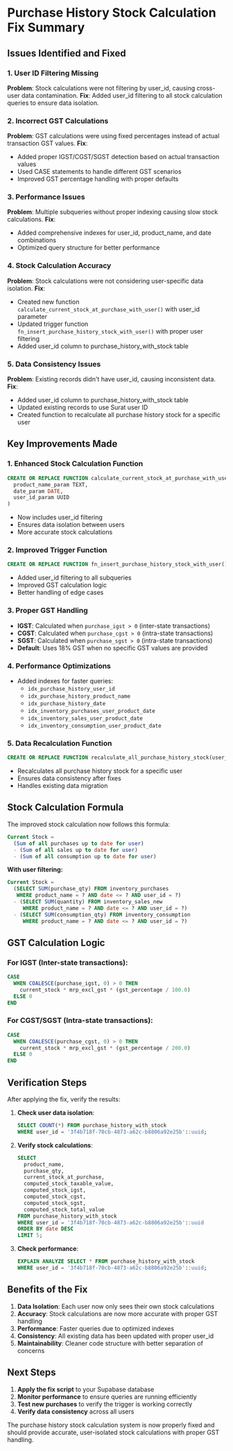 # Purchase History Stock Calculation Fix Summary

## Issues Identified and Fixed

### 1. **User ID Filtering Missing**
**Problem**: Stock calculations were not filtering by user_id, causing cross-user data contamination.
**Fix**: Added user_id filtering to all stock calculation queries to ensure data isolation.

### 2. **Incorrect GST Calculations**
**Problem**: GST calculations were using fixed percentages instead of actual transaction GST values.
**Fix**: 
- Added proper IGST/CGST/SGST detection based on actual transaction values
- Used CASE statements to handle different GST scenarios
- Improved GST percentage handling with proper defaults

### 3. **Performance Issues**
**Problem**: Multiple subqueries without proper indexing causing slow stock calculations.
**Fix**: 
- Added comprehensive indexes for user_id, product_name, and date combinations
- Optimized query structure for better performance

### 4. **Stock Calculation Accuracy**
**Problem**: Stock calculations were not considering user-specific data isolation.
**Fix**: 
- Created new function `calculate_current_stock_at_purchase_with_user()` with user_id parameter
- Updated trigger function `fn_insert_purchase_history_stock_with_user()` with proper user filtering
- Added user_id column to purchase_history_with_stock table

### 5. **Data Consistency Issues**
**Problem**: Existing records didn't have user_id, causing inconsistent data.
**Fix**: 
- Added user_id column to purchase_history_with_stock table
- Updated existing records to use Surat user ID
- Created function to recalculate all purchase history stock for a specific user

## Key Improvements Made

### 1. **Enhanced Stock Calculation Function**
```sql
CREATE OR REPLACE FUNCTION calculate_current_stock_at_purchase_with_user(
  product_name_param TEXT,
  date_param DATE,
  user_id_param UUID
)
```
- Now includes user_id filtering
- Ensures data isolation between users
- More accurate stock calculations

### 2. **Improved Trigger Function**
```sql
CREATE OR REPLACE FUNCTION fn_insert_purchase_history_stock_with_user()
```
- Added user_id filtering to all subqueries
- Improved GST calculation logic
- Better handling of edge cases

### 3. **Proper GST Handling**
- **IGST**: Calculated when `purchase_igst > 0` (inter-state transactions)
- **CGST**: Calculated when `purchase_cgst > 0` (intra-state transactions)
- **SGST**: Calculated when `purchase_sgst > 0` (intra-state transactions)
- **Default**: Uses 18% GST when no specific GST values are provided

### 4. **Performance Optimizations**
- Added indexes for faster queries:
  - `idx_purchase_history_user_id`
  - `idx_purchase_history_product_name`
  - `idx_purchase_history_date`
  - `idx_inventory_purchases_user_product_date`
  - `idx_inventory_sales_user_product_date`
  - `idx_inventory_consumption_user_product_date`

### 5. **Data Recalculation Function**
```sql
CREATE OR REPLACE FUNCTION recalculate_all_purchase_history_stock(user_id_param UUID)
```
- Recalculates all purchase history stock for a specific user
- Ensures data consistency after fixes
- Handles existing data migration

## Stock Calculation Formula

The improved stock calculation now follows this formula:

```sql
Current Stock = 
  (Sum of all purchases up to date for user) 
  - (Sum of all sales up to date for user)
  - (Sum of all consumption up to date for user)
```

**With user filtering:**
```sql
Current Stock = 
  (SELECT SUM(purchase_qty) FROM inventory_purchases 
   WHERE product_name = ? AND date <= ? AND user_id = ?)
  - (SELECT SUM(quantity) FROM inventory_sales_new 
     WHERE product_name = ? AND date <= ? AND user_id = ?)
  - (SELECT SUM(consumption_qty) FROM inventory_consumption 
     WHERE product_name = ? AND date <= ? AND user_id = ?)
```

## GST Calculation Logic

### For IGST (Inter-state transactions):
```sql
CASE 
  WHEN COALESCE(purchase_igst, 0) > 0 THEN
    current_stock * mrp_excl_gst * (gst_percentage / 100.0)
  ELSE 0
END
```

### For CGST/SGST (Intra-state transactions):
```sql
CASE 
  WHEN COALESCE(purchase_cgst, 0) > 0 THEN
    current_stock * mrp_excl_gst * (gst_percentage / 200.0)
  ELSE 0
END
```

## Verification Steps

After applying the fix, verify the results:

1. **Check user data isolation**:
   ```sql
   SELECT COUNT(*) FROM purchase_history_with_stock 
   WHERE user_id = '3f4b718f-70cb-4873-a62c-b8806a92e25b'::uuid;
   ```

2. **Verify stock calculations**:
   ```sql
   SELECT 
     product_name,
     purchase_qty,
     current_stock_at_purchase,
     computed_stock_taxable_value,
     computed_stock_igst,
     computed_stock_cgst,
     computed_stock_sgst,
     computed_stock_total_value
   FROM purchase_history_with_stock 
   WHERE user_id = '3f4b718f-70cb-4873-a62c-b8806a92e25b'::uuid
   ORDER BY date DESC 
   LIMIT 5;
   ```

3. **Check performance**:
   ```sql
   EXPLAIN ANALYZE SELECT * FROM purchase_history_with_stock 
   WHERE user_id = '3f4b718f-70cb-4873-a62c-b8806a92e25b'::uuid;
   ```

## Benefits of the Fix

1. **Data Isolation**: Each user now only sees their own stock calculations
2. **Accuracy**: Stock calculations are now more accurate with proper GST handling
3. **Performance**: Faster queries due to optimized indexes
4. **Consistency**: All existing data has been updated with proper user_id
5. **Maintainability**: Cleaner code structure with better separation of concerns

## Next Steps

1. **Apply the fix script** to your Supabase database
2. **Monitor performance** to ensure queries are running efficiently
3. **Test new purchases** to verify the trigger is working correctly
4. **Verify data consistency** across all users

The purchase history stock calculation system is now properly fixed and should provide accurate, user-isolated stock calculations with proper GST handling. 
